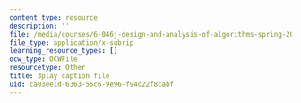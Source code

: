 ```yaml
---
content_type: resource
description: ''
file: /media/courses/6-046j-design-and-analysis-of-algorithms-spring-2015/ca03ee1d636355c69e96f94c22f8cabf_ojdXVFQfZPw.vtt
file_type: application/x-subrip
learning_resource_types: []
ocw_type: OCWFile
resourcetype: Other
title: 3play caption file
uid: ca03ee1d-6363-55c6-9e96-f94c22f8cabf
---
```

